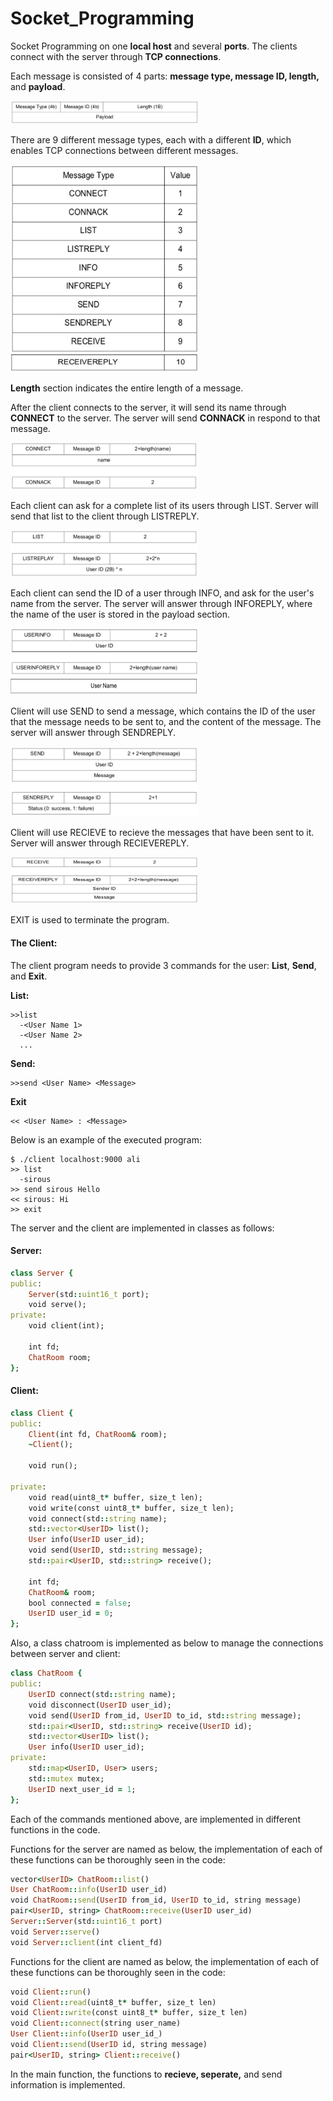 # Socket_Programming
Socket Programming on one **local host** and several **ports**. The clients connect with the server through **TCP connections**.

Each message is consisted of 4 parts: **message type, message ID, length,** and **payload**.

<img src="images/1.png" width="300" height="37.5">

There are 9 different message types, each with a different **ID**, which enables TCP connections between different messages. 

<img src="images/2.png" width="300" height="300">

<img src="images/3.png" width="300" height="29">

**Length** section indicates the entire length of a message. 

After the client connects to the server, it will send its name through **CONNECT** to the server. The server will send **CONNACK** in respond to that message. 

<img src="images/4.png" width="300" height="75">

Each client can ask for a complete list of its users through LIST. Server will send that list to the client through LISTREPLY. 

<img src="images/5.png" width="300" height="75">

Each client can send the ID of a user through INFO, and ask for the user's name from the server. The server will answer through INFOREPLY, where the name of the user is stored in the payload section.

<img src="images/6.png" width="300" height="75">

<img src="images/7.png" width="300" height="29">

Client will use SEND to send a message, which contains the ID of the user that the message needs to be sent to, and the content of the message. The server will answer through SENDREPLY.

<img src="images/8.png" width="300" height="112">

Client will use RECIEVE to recieve the messages that have been sent to it. Server will answer through RECIEVEREPLY. 

<img src="images/9.png" width="300" height="75">

EXIT is used to terminate the program.

<h4>The Client:</h4>

The client program needs to provide 3 commands for the user: **List**, **Send**, and **Exit**.

**List:**

```
>>list
  -<User Name 1>
  -<User Name 2>
  ...
```

**Send:**

```
>>send <User Name> <Message>
```

**Exit**

```
<< <User Name> : <Message>
```

Below is an example of the executed program:

```
$ ./client localhost:9000 ali
>> list
  -sirous
>> send sirous Hello
<< sirous: Hi
>> exit
```

The server and the client are implemented in classes as follows:

<h4>Server:</h4>

```ruby
class Server {
public:
    Server(std::uint16_t port);
    void serve();
private:
    void client(int);

    int fd;
    ChatRoom room;
};
```

<h4>Client:</h4>

```ruby
class Client {
public:
    Client(int fd, ChatRoom& room);
    ~Client();

    void run();

private:
    void read(uint8_t* buffer, size_t len);
    void write(const uint8_t* buffer, size_t len);
    void connect(std::string name);
    std::vector<UserID> list();
    User info(UserID user_id);
    void send(UserID, std::string message);
    std::pair<UserID, std::string> receive();

    int fd;
    ChatRoom& room;
    bool connected = false;
    UserID user_id = 0;
};
```

Also, a class chatroom is implemented as below to manage the connections between server and client:

```ruby
class ChatRoom {
public:
    UserID connect(std::string name);
    void disconnect(UserID user_id);
    void send(UserID from_id, UserID to_id, std::string message);
    std::pair<UserID, std::string> receive(UserID id);
    std::vector<UserID> list();
    User info(UserID user_id);
private:
    std::map<UserID, User> users;
    std::mutex mutex;
    UserID next_user_id = 1;
};
```

Each of the commands mentioned above, are implemented in different functions in the code. 

Functions for the server are named as below, the implementation of each of these functions can be thoroughly seen in the code:

```ruby
vector<UserID> ChatRoom::list()
User ChatRoom::info(UserID user_id)
void ChatRoom::send(UserID from_id, UserID to_id, string message)
pair<UserID, string> ChatRoom::receive(UserID user_id)
Server::Server(std::uint16_t port)
void Server::serve() 
void Server::client(int client_fd) 
```

Functions for the client are named as below, the implementation of each of these functions can be thoroughly seen in the code:
```ruby
void Client::run() 
void Client::read(uint8_t* buffer, size_t len)
void Client::write(const uint8_t* buffer, size_t len) 
void Client::connect(string user_name)
User Client::info(UserID user_id_)
void Client::send(UserID id, string message) 
pair<UserID, string> Client::receive()
```

In the main function, the functions to  **recieve, seperate,** and send information is implemented.
